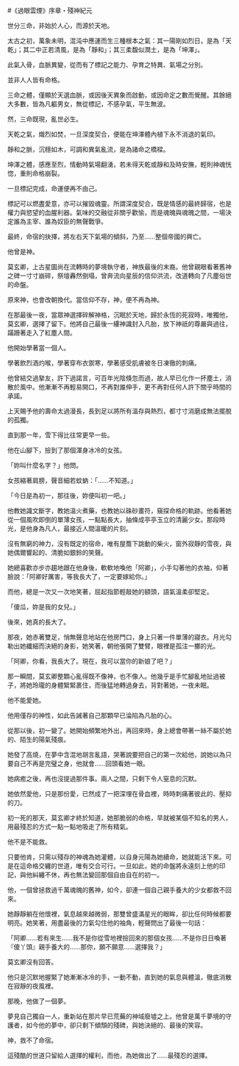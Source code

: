 #《過眼雲煙》序章・殘神紀元

世分三命，非始於人心，而源於天地。

太古之初，萬象未明，混沌中應運而生三種根本之氣：其一陽剛如烈日，是為「天乾」；其二中正若清風，是為「靜和」；其三柔馥似潤土，是為「坤澤」。

此氣入骨，血脈異變，從而有了標記之能力、孕育之特異、氣場之分別。

並非人人皆有命格。

三命之體，僅顯於天選血脈，或因後天異象而啟動，或因命定之數而覺醒。其餘絕大多數，皆為凡軀男女，無從標記，不感孕氣，平生無波。

然，三命既現，亂世必生。

天乾之氣，熾烈如焚，一旦深度契合，便能在坤澤體內植下永不消退的氣印。

靜和之脈，沉穩如木，可調和異氣亂流，是為諸命之橋樑。

坤澤之體，感應至烈，情動時氣場翻湧，若未得天乾或靜和及時安撫，輕則神魂恍惚，重則命格崩裂。

一旦標記完成，命運便再不由己。

標記可以燃盡愛意，亦可以摧毀魂靈。所謂深度契合，既是情感的最終歸宿，也是權力與慾望的血腥利器。氣味的交融從非關乎歡愉，而是魂魄與魂魄之間，一場決定誰為主宰、誰為奴臣的無聲戰爭。

最終，命宿的抉擇，將左右天下氣場的傾斜，乃至……整個帝國的興亡。

他曾是神。

莫玄卿，上古星圖尚在流轉時的夢境執守者，神族最後的末裔。他曾親眼看著舊神之碑一寸寸崩碎，祭壇轟然倒塌，曾奔流向星辰的信仰洪流，改道轉向了凡塵俗世的命盤。

原來神，也會改朝換代。當信仰不存，神，便不再為神。

在那最後一夜，當眾神選擇碎解神格，沉眠於天地，歸於永恆的死寂時，唯獨他，莫玄卿，選擇了留下。他將自己最後一縷神識封入凡胎，放下神祇的尊嚴與過往，蹣跚著走入了紅塵人間。

他開始學著當一個人。

學著飲烈酒灼喉，學著穿布衣禦寒，學著感受肌膚被冬日凍徹的刺痛。

他曾結交過摯友，許下過諾言，可百年光陰倏忽而過，故人早已化作一抔塵土，消散於風中。他漸漸不再輕易開口，不再對誰伸手，更不再對任何人許下關乎時間的承諾。

上天賜予他的壽命太過漫長，長到足以將所有溫存與熱烈，都寸寸消磨成無法擺脫的孤獨。

直到那一年，雪下得比往常更早一些。

他在山腳下，撿到了那個渾身冰冷的女孩。

「妳叫什麼名字？」他問。

女孩縮著肩膀，聲音細若蚊蚋：「……不知道。」

「今日是為初一，那往後，妳便叫初一吧。」

他教她識文斷字，教她溫火煮藥，也教她以硃砂畫符，窺探命格的軌跡。他看著她從一個風吹即倒的單薄女孩，一點點長大，抽條成亭亭玉立的清麗少女。那段時光，是他身為凡人，最接近人間溫暖的片刻。

沒有無窮的神力，沒有既定的宿命，唯有屋簷下跳動的柴火，窗外寂靜的雪夜，與她偶爾響起的、清脆如銀鈴的笑聲。

她總喜歡亦步亦趨地跟在他身後，軟軟地喚他「阿卿」，小手勾著他的衣袖，仰著臉說：「阿卿好厲害，等我長大了，一定要嫁給你。」

而他，總是一次又一次地笑著，屈起指節輕敲她的額頭，語氣溫柔卻堅定。

「傻瓜，妳是我的女兒。」

後來，她真的長大了。

那夜，她赤著雙足，悄無聲息地站在他房門口，身上只著一件單薄的寢衣。月光勾勒出她纖細而決絕的身影，她笑著，朝他張開了雙臂，眼裡是孤注一擲的光。

「阿卿，你看，我長大了。現在，我可以當你的新娘了吧？」

那一瞬間，莫玄卿整顆心亂得既不像神，也不像人。他幾乎是手忙腳亂地扯過被子，將她玲瓏的身體緊緊裹住，而後猛地轉過身去，背對著她，一夜未眠。

他不能愛她。

他用僅存的神性，如此告誡著自己那顆早已淪陷為凡胎的心。

從那以後，初一變了。她開始頻繁地外出，再回來時，身上總會帶著一絲不屬於她的、陌生的陽氣殘痕。

她發了高燒，在夢中含混地胡言亂語，哭著說要把自己的第一次給他，說她以為只要自己不再是完璧之身，他就會……回頭看她一眼。

她病癒之後，再也沒提過那件事。兩人之間，只剩下令人窒息的沉默。

她依然愛他，只是那份愛，已然成了一把深埋在骨血裡，時時刺痛著彼此的、壓抑的刀。

初一死的那天，莫玄卿才終於知道，她那脆弱的命格，早就被某個不知名的男人，用最殘忍的方式一點一點地吸走了所有精氣。

他不是不能救。

只要他肯，只需以殘存的神魂為她灌體，以自身元陽為她續命，她就能活下來。可是在這命格交纏的世道，唯有交合可行。一旦如此，她的命盤將永遠刻上他的印記，與他糾纏不休，再也無法變回那個自由自在的初一。

他，一個曾拯救過千萬魂魄的舊神，如今，卻連一個自己親手養大的少女都救不回來。

她靜靜躺在他懷裡，氣息越來越微弱，那雙曾盛滿星光的眼眸，卻比任何時候都要明亮。她笑著，用盡最後的力氣勾住他的袖角，輕聲問出了最後一句話：

「阿卿……若有來生……我不是你從雪地裡撿回來的那個女孩……不是你日日喚著『傻丫頭』親手養大的……那你，願不願意……選擇我？」

莫玄卿沒有回答。

他只是沉默地握緊了她漸漸冰冷的手，一動不動，直到她的氣息與體溫，徹底消散在寂靜的夜風裡。

那晚，他做了一個夢。

夢見自己獨自一人，重新站在那片早已荒蕪的神域廢墟之上。他曾是萬千夢境的守護者，如今他的夢中，卻只剩下傾頹的殘碑，與她決絕的、最後的笑容。

神，救不了命宿。

這殘酷的世道只留給人選擇的權利，而他，為她做出了……最殘忍的選擇。